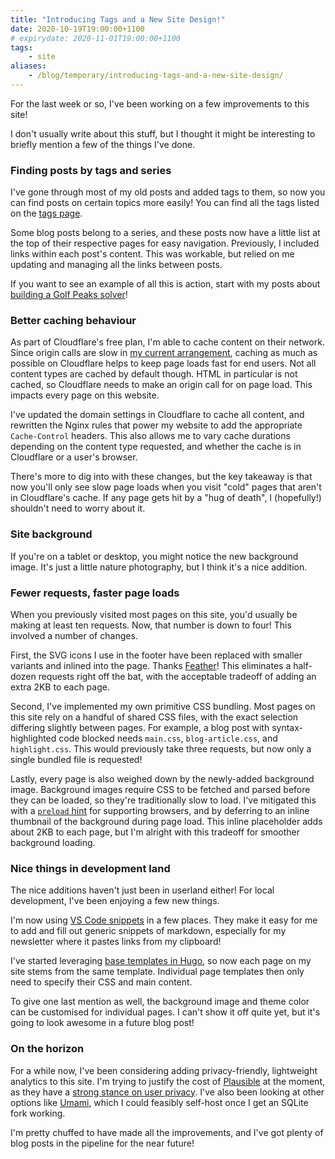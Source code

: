 ```yaml
---
title: "Introducing Tags and a New Site Design!"
date: 2020-10-19T19:00:00+1100
# expirydate: 2020-11-01T19:00:00+1100
tags:
    - site
aliases:
    - /blog/temporary/introducing-tags-and-a-new-site-design/
---
```


For the last week or so, I've been working on a few improvements to this site!

I don't usually write about this stuff, but I thought it might be interesting to briefly mention a few of the things I've done.

<!--more-->

### Finding posts by tags and series

I've gone through most of my old posts and added tags to them, so now you can find posts on certain topics more easily! You can find all the tags listed on the [tags page](/tags/).

Some blog posts belong to a series, and these posts now have a little list at the top of their respective pages for easy navigation. Previously, I included links within each post's content. This was workable, but relied on me updating and managing all the links between posts.

If you want to see an example of all this is action, start with my posts about [building a Golf Peaks solver](../../building-a-solver-for-golf-peaks/)!

### Better caching behaviour

As part of Cloudflare's free plan, I'm able to cache content on their network. Since origin calls are slow in [my current arrangement](/site/#serving-incoming-traffic), caching as much as possible on Cloudflare helps to keep page loads fast for end users. Not all content types are cached by default though. HTML in particular is not cached, so Cloudflare needs to make an origin call for on page load. This impacts every page on this website.

I've updated the domain settings in Cloudflare to cache all content, and rewritten the Nginx rules that power my website to add the appropriate `Cache-Control` headers. This also allows me to vary cache durations depending on the content type requested, and whether the cache is in Cloudflare or a user's browser.

There's more to dig into with these changes, but the key takeaway is that now you'll only see slow page loads when you visit "cold" pages that aren't in Cloudflare's cache. If any page gets hit by a "hug of death", I (hopefully!) shouldn't need to worry about it.

### Site background

If you're on a tablet or desktop, you might notice the new background image. It's just a little nature photography, but I think it's a nice addition.

### Fewer requests, faster page loads

When you previously visited most pages on this site, you'd usually be making at least ten requests. Now, that number is down to four! This involved a number of changes.

First, the SVG icons I use in the footer have been replaced with smaller variants and inlined into the page. Thanks [Feather](https://feathericons.com/)! This eliminates a half-dozen requests right off the bat, with the acceptable tradeoff of adding an extra 2KB to each page.

Second, I've implemented my own primitive CSS bundling. Most pages on this site rely on a handful of shared CSS files, with the exact selection differing slightly between pages. For example, a blog post with syntax-highlighted code blocked needs `main.css`, `blog-article.css`, and `highlight.css`. This would previously take three requests, but now only a single bundled file is requested!

Lastly, every page is also weighed down by the newly-added background image. Background images require CSS to be fetched and parsed before they can be loaded, so they're traditionally slow to load. I've mitigated this with a [`preload` hint](https://developer.mozilla.org/en-US/docs/Web/HTML/Preloading_content) for supporting browsers, and by deferring to an inline thumbnail of the background during page load. This inline placeholder adds about 2KB to each page, but I'm alright with this tradeoff for smoother background loading.

### Nice things in development land

The nice additions haven't just been in userland either! For local development, I've been enjoying a few new things.

I'm now using [VS Code snippets](https://code.visualstudio.com/docs/editor/userdefinedsnippets) in a few places. They make it easy for me to add and fill out generic snippets of markdown, especially for my newsletter where it pastes links from my clipboard!

I've started leveraging [base templates in Hugo](https://gohugo.io/templates/base/), so now each page on my site stems from the same template. Individual page templates then only need to specify their CSS and main content.

To give one last mention as well, the background image and theme color can be customised for individual pages. I can't show it off quite yet, but it's going to look awesome in a future blog post!

### On the horizon

For a while now, I've been considering adding privacy-friendly, lightweight analytics to this site. I'm trying to justify the cost of [Plausible](https://plausible.io/) at the moment, as they have a [strong stance on user privacy](https://plausible.io/data-policy). I've also been looking at other options like [Umami](https://umami.is/), which I could feasibly self-host once I get an SQLite fork working.

I'm pretty chuffed to have made all the improvements, and I've got plenty of blog posts in the pipeline for the near future!
